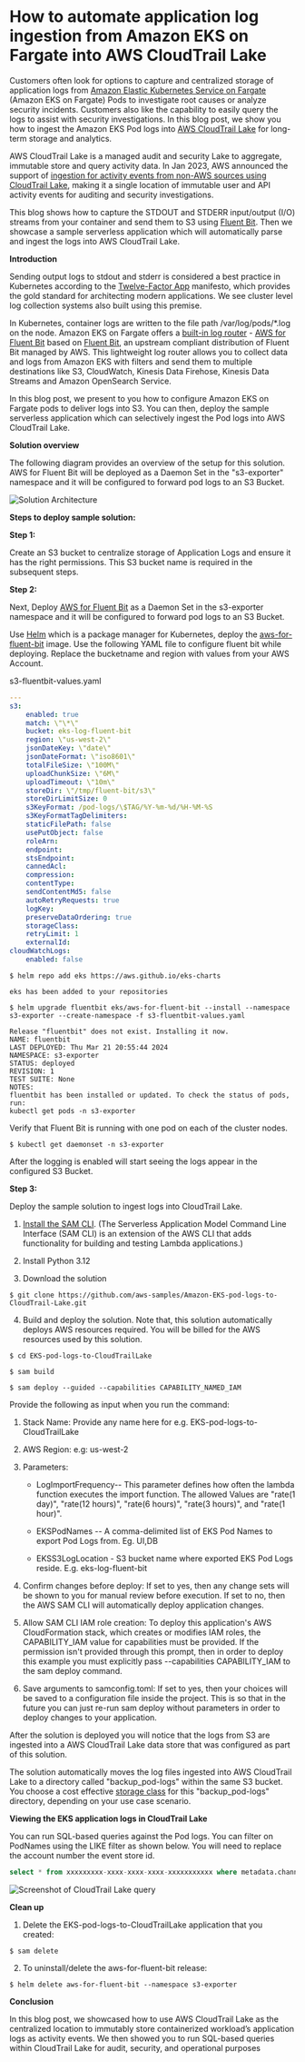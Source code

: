 # How to automate application log ingestion from Amazon EKS on Fargate into AWS CloudTrail Lake

Customers often look for options to capture and centralized storage of application logs from [Amazon Elastic Kubernetes Service on
Fargate](https://docs.aws.amazon.com/eks/latest/userguide/fargate.html)
(Amazon EKS on Fargate) Pods to investigate root causes or analyze security incidents. Customers also like the capability to
easily query the logs to assist with security investigations. In this
blog post, we show you how to ingest the Amazon EKS Pod logs into [AWS
CloudTrail
Lake](https://docs.aws.amazon.com/awscloudtrail/latest/userguide/cloudtrail-lake.html)
for long-term storage and analytics.  

AWS CloudTrail Lake is a managed audit and security Lake to aggregate,
immutable store and query activity data. In Jan 2023, AWS announced the
support of [ingestion for activity events from non-AWS sources using
CloudTrail
Lake](https://aws.amazon.com/blogs/aws/new-aws-cloudtrail-lake-supports-ingesting-activity-events-from-non-aws-sources/),
making it a single location of immutable user and API activity events
for auditing and security investigations.

This blog shows how to capture the STDOUT and STDERR input/output (I/O)
streams from your container and send them to S3 using [Fluent
Bit](https://fluentbit.io/). Then we showcase a sample serverless
application which will automatically parse and ingest the logs into AWS
CloudTrail Lake.

**Introduction**

Sending output logs to stdout and stderr is considered a best practice in Kubernetes according to the [Twelve-Factor App](https://12factor.net/) manifesto, which provides the gold standard for architecting modern applications. We see cluster level log collection systems also built using this premise.

In Kubernetes, container logs are written to the file path
/var/log/pods/\*.log on the node. Amazon EKS on Fargate offers a
[built-in log
router](https://aws.amazon.com/blogs/containers/fluent-bit-for-amazon-eks-on-aws-fargate-is-here/) -
[AWS for Fluent Bit](https://github.com/aws/aws-for-fluent-bit) based on
[Fluent Bit](https://fluentbit.io/), an upstream compliant distribution
of Fluent Bit managed by AWS. This lightweight log router allows you to
collect data and logs from Amazon EKS with filters and send them to
multiple destinations like S3, CloudWatch, Kinesis Data Firehose,
Kinesis Data Streams and Amazon OpenSearch Service.

In this blog post, we present to you how to configure Amazon EKS on
Fargate pods to deliver logs into S3. You can then, deploy the sample
serverless application which can selectively ingest the Pod logs into
AWS CloudTrail Lake.

**Solution overview**

The following diagram provides an overview of the setup for this
solution. AWS for Fluent Bit will be deployed as a Daemon Set in the
"s3-exporter" namespace and it will be configured to forward pod logs to
an S3 Bucket.

![Solution Architecture](images/EKS-CloudTrail%20Lake.png)

**Steps to deploy sample solution:**

**Step 1:**

Create an S3 bucket to centralize storage of Application Logs and ensure
it has the right permissions. This S3 bucket name is required in the
subsequent steps.

**Step 2:**

Next, Deploy [AWS for Fluent
Bit](https://github.com/aws/aws-for-fluent-bit) as a Daemon Set in the
s3-exporter namespace and it will be configured to forward pod logs to
an S3 Bucket.

Use [Helm](https://helm.sh/) which is a package manager for Kubernetes,
deploy the
[aws-for-fluent-bit](https://github.com/aws/aws-for-fluent-bit) image.
Use the following YAML file to configure fluent bit while deploying.
Replace the bucketname and region with values from your AWS Account.

s3-fluentbit-values.yaml

```yaml
---
s3:
    enabled: true
    match: \"\*\"
    bucket: eks-log-fluent-bit
    region: \"us-west-2\"
    jsonDateKey: \"date\"
    jsonDateFormat: \"iso8601\"
    totalFileSize: \"100M\"
    uploadChunkSize: \"6M\"
    uploadTimeout: \"10m\"
    storeDir: \"/tmp/fluent-bit/s3\"
    storeDirLimitSize: 0
    s3KeyFormat: /pod-logs/\$TAG/%Y-%m-%d/%H-%M-%S
    s3KeyFormatTagDelimiters:
    staticFilePath: false
    usePutObject: false
    roleArn:
    endpoint:
    stsEndpoint:
    cannedAcl:
    compression:
    contentType:
    sendContentMd5: false
    autoRetryRequests: true
    logKey:
    preserveDataOrdering: true
    storageClass:
    retryLimit: 1
    externalId:
cloudWatchLogs:
    enabled: false
```
```shell
$ helm repo add eks https://aws.github.io/eks-charts

eks has been added to your repositories

$ helm upgrade fluentbit eks/aws-for-fluent-bit --install --namespace s3-exporter --create-namespace -f s3-fluentbit-values.yaml

Release "fluentbit" does not exist. Installing it now.
NAME: fluentbit
LAST DEPLOYED: Thu Mar 21 20:55:44 2024
NAMESPACE: s3-exporter
STATUS: deployed
REVISION: 1
TEST SUITE: None
NOTES:
fluentbit has been installed or updated. To check the status of pods,
run:
kubectl get pods -n s3-exporter
```

Verify that Fluent Bit is running with one pod on each of the cluster
nodes.
```shell
$ kubectl get daemonset -n s3-exporter
```
After the logging is enabled will start seeing the logs appear in the
configured S3 Bucket.

**Step 3:**

Deploy the sample solution to ingest logs into CloudTrail Lake.

1.  [Install the SAM CLI](https://docs.aws.amazon.com/serverless-application-model/latest/developerguide/install-sam-cli.html). (The Serverless Application Model Command Line
    Interface (SAM CLI) is an extension of the AWS CLI that adds
    functionality for building and testing Lambda applications.)

2.  Install Python 3.12

3.  Download the solution

```shell
$ git clone https://github.com/aws-samples/Amazon-EKS-pod-logs-to-CloudTrail-Lake.git
```
4.  Build and deploy the solution. Note that, this solution automatically deploys AWS resources required. You will be billed for the AWS resources used by this solution.

```shell
$ cd EKS-pod-logs-to-CloudTrailLake

$ sam build

$ sam deploy --guided --capabilities CAPABILITY_NAMED_IAM
```
Provide the following as input when you run the command:

1.  Stack Name: Provide any name here for e.g.
    EKS-pod-logs-to-CloudTrailLake

2.  AWS Region: e.g: us-west-2

3.  Parameters:

    -   LogImportFrequency-- This parameter defines how often the lambda
        function executes the import function. The allowed Values are
        "rate(1 day)", "rate(12 hours)", "rate(6 hours)", "rate(3
        hours)", and "rate(1 hour)".

    -   EKSPodNames -- A comma-delimited list of EKS Pod Names to export
        Pod Logs from. Eg. UI,DB

    -   EKSS3LogLocation - S3 bucket name where exported EKS Pod Logs
        reside. E.g. eks-log-fluent-bit

4.  Confirm changes before deploy: If set to yes, then any change sets
    will be shown to you for manual review before execution. If set to
    no, then the AWS SAM CLI will automatically deploy application
    changes.

5.  Allow SAM CLI IAM role creation: To deploy this application's AWS
    CloudFormation stack, which creates or modifies IAM roles, the
    CAPABILITY_IAM value for capabilities must be provided. If the
    permission isn't provided through this prompt, then in order to
    deploy this example you must explicitly pass --capabilities
    CAPABILITY_IAM to the sam deploy command.

6.  Save arguments to samconfig.toml: If set to yes, then your choices
    will be saved to a configuration file inside the project. This is so
    that in the future you can just re-run sam deploy without parameters
    in order to deploy changes to your application.

After the solution is deployed you will notice that the logs from S3 are
ingested into a AWS CloudTrail Lake data store that was configured as
part of this solution.

The solution automatically moves the log files ingested into AWS
CloudTrail Lake to a directory called "backup_pod-logs" within the same
S3 bucket. You choose a cost effective [storage
class](https://docs.aws.amazon.com/AmazonS3/latest/userguide/storage-class-intro.html)
for this "backup_pod-logs" directory, depending on your use case
scenario.

**Viewing the EKS application logs in CloudTrail Lake**

You can run SQL-based queries against the Pod logs. You can filter on PodNames using the LIKE filter as shown below. You will need to replace the account number the event store id. 
```sql
select * from xxxxxxxxx-xxxx-xxxx-xxxx-xxxxxxxxxxx where metadata.channelArn = 'arn:aws:cloudtrail:us-west-2:123456768901:channel/xxxxxxx-xxxx-xxxx-xxxx-xxxxxxxxx' and eventData.useridentity.type LIKE '%fluent%'
```
![Screenshot of CloudTrail Lake query](images/CloudTrail%20Screenshot.png)

**Clean up**

1.	Delete the EKS-pod-logs-to-CloudTrailLake application that you created:

```shell
$ sam delete
```
2.	To uninstall/delete the aws-for-fluent-bit release:

```shell
$ helm delete aws-for-fluent-bit --namespace s3-exporter
```

**Conclusion**

In this blog post, we showcased how to use AWS CloudTrail Lake as the centralized location to immutably store containerized workload’s application logs as activity events. We then showed you to run SQL-based queries within CloudTrail Lake for audit, security, and operational purposes
